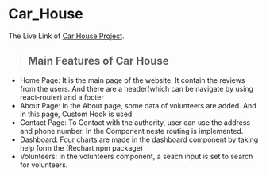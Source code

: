 # Car_House

The Live Link of [Car House Project](https://gleeful-strudel-be6717.netlify.app/).

> ## Main Features of Car House

- Home Page: 
  It is the main page of the website. It contain the reviews from the users. And there are a header(which can be navigate by using react-router) and a footer 
- About Page: 
  In the About page, some data of volunteers are added. And in this page, Custom Hook is used
- Contact Page:
  To Contact with the authority, user can use the address and phone number. In the Component neste routing is implemented.
- Dashboard:
  Four charts are made in the dashboard component by taking help form the (Rechart npm package)
- Volunteers:
  In the volunteers component, a seach input is set to search for volunteers.
